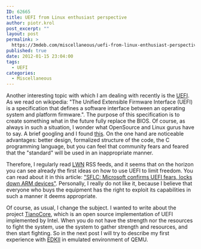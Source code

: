 ```yaml
---
ID: 62665
title: UEFI from Linux enthusiast perspective
author: piotr.krol
post_excerpt: ""
layout: post
permalink: >
  https://3mdeb.com/miscellaneous/uefi-from-linux-enthusiast-perspective/
published: true
date: 2012-01-15 23:04:00
tags:
  - UEFI
categories:
  - Miscellaneous
---
```

Another interesting topic with which I am dealing with recently is the
[UEFI][1]. As we read on wikipedia: "The Unified Extensible Firmware Interface
(UEFI) is a specification that defines a software interface between an operating
system and platform firmware.". The purpose of this specification is to create
something what in the future fully replace the BIOS. Of course, as always in
such a situation, I wonder what OpenSource and Linux gurus have to say. A brief
googling and I found [this][2]. On the one hand are noticeable advantages:
better design, formalized structure of the code, the C programming language, but
you can feel that community fears and feared that the "standard" will be used in
an inappropriate manner.

Therefore, I regularly read [LWN][3] RSS feeds, and it seems that on the horizon
you can see already the first ideas on how to use UEFI to limit freedom. You can
read about it in this article: ["SFLC: Microsoft confirms UEFI fears, locks down
ARM devices"][4]. Personally, I really do not like it, because I believe that
everyone who buys the equipment has the right to exploit its capabilities in
such a manner it deems appropriate.

Of course, as usual, I change the subject. I wanted to write about the project
[TianoCore][5], which is an open source implementation of UEFI implemented by
Intel. When you do not have the strength nor the resources to fight the system,
use the system to gather strength and resources, and then start fighting. So in
the next post I will try to describe my first experience with [EDKII][6] in
emulated environment of QEMU.

 [1]: http://www.uefi.org/home/
 [2]: http://kerneltrap.org/node/6884
 [3]: http://lwn.net/
 [4]: http://lwn.net/Articles/475359/
 [5]: http://sourceforge.net/apps/mediawiki/tianocore/index.php?title=Welcome
 [6]: http://sourceforge.net/apps/mediawiki/tianocore/index.php?title=EDK2
